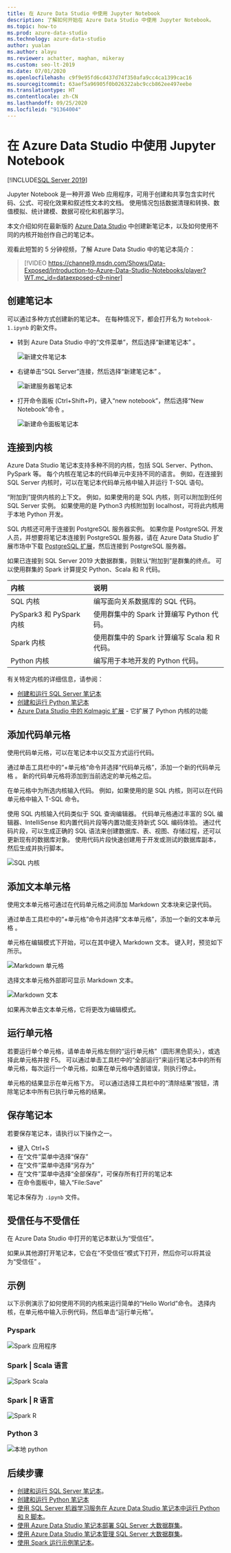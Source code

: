 ```yaml
---
title: 在 Azure Data Studio 中使用 Jupyter Notebook
description: 了解如何开始在 Azure Data Studio 中使用 Jupyter Notebook。
ms.topic: how-to
ms.prod: azure-data-studio
ms.technology: azure-data-studio
author: yualan
ms.author: alayu
ms.reviewer: achatter, maghan, mikeray
ms.custom: seo-lt-2019
ms.date: 07/01/2020
ms.openlocfilehash: c9f9e95fd6cd437d74f350afa9cc4ca1399cac16
ms.sourcegitcommit: 63aef5a96905f0b026322abc9ccb862ee497eebe
ms.translationtype: HT
ms.contentlocale: zh-CN
ms.lasthandoff: 09/25/2020
ms.locfileid: "91364004"
---
```

# <a name="use-jupyter-notebooks-in-azure-data-studio"></a>在 Azure Data Studio 中使用 Jupyter Notebook

[!INCLUDE[SQL Server 2019](../../includes/applies-to-version/sqlserver2019.md)]

Jupyter Notebook 是一种开源 Web 应用程序，可用于创建和共享包含实时代码、公式、可视化效果和叙述性文本的文档。 使用情况包括数据清理和转换、数值模拟、统计建模、数据可视化和机器学习。

本文介绍如何在最新版的 [Azure Data Studio](../download-azure-data-studio.md) 中创建新笔记本，以及如何使用不同的内核开始创作自己的笔记本。

观看此短暂的 5 分钟视频，了解 Azure Data Studio 中的笔记本简介：

> [!VIDEO https://channel9.msdn.com/Shows/Data-Exposed/Introduction-to-Azure-Data-Studio-Notebooks/player?WT.mc_id=dataexposed-c9-niner]

## <a name="create-a-notebook"></a>创建笔记本

可以通过多种方式创建新的笔记本。 在每种情况下，都会打开名为 `Notebook-1.ipynb` 的新文件。

- 转到 Azure Data Studio 中的“文件菜单”，然后选择“新建笔记本” 。

  ![新建文件笔记本](media/notebooks-guidance/file-new-notebook.png)

- 右键单击“SQL Server”连接，然后选择“新建笔记本” 。

  ![新建服务器笔记本](media/notebooks-guidance/server-new-notebook.png)

- 打开命令面板 (Ctrl+Shift+P)，键入“new notebook”，然后选择“New Notebook”命令 。

  ![新建命令面板笔记本](media/notebooks-guidance/command-palette-new-notebook.png)

## <a name="connect-to-a-kernel"></a>连接到内核

Azure Data Studio 笔记本支持多种不同的内核，包括 SQL Server、Python、PySpark 等。 每个内核在笔记本的代码单元中支持不同的语言。 例如，在连接到 SQL Server 内核时，可以在笔记本代码单元格中输入并运行 T-SQL 语句。

“附加到”提供内核的上下文。 例如，如果使用的是 SQL 内核，则可以附加到任何 SQL Server 实例。
如果使用的是 Python3 内核附加到 localhost，可将此内核用于本地 Python 开发。

SQL 内核还可用于连接到 PostgreSQL 服务器实例。 如果你是 PostgreSQL 开发人员，并想要将笔记本连接到 PostgreSQL 服务器，请在 Azure Data Studio 扩展市场中下载 [PostgreSQL 扩展](../extensions/postgres-extension.md)，然后连接到 PostgreSQL 服务器。

如果已连接到 SQL Server 2019 大数据群集，则默认“附加到”是群集的终点。 可以使用群集的 Spark 计算提交 Python、Scala 和 R 代码。

| 内核                      | 说明                                                  |
|:----------------------------|:-------------------------------------------------------------|
| SQL 内核                  | 编写面向关系数据库的 SQL 代码。         |
| PySpark3 和 PySpark 内核 | 使用群集中的 Spark 计算编写 Python 代码。      |
| Spark 内核                | 使用群集中的 Spark 计算编写 Scala 和 R 代码。 |
| Python 内核               | 编写用于本地开发的 Python 代码。                     |

有关特定内核的详细信息，请参阅：

- [创建和运行 SQL Server 笔记本](./notebooks-sql-kernel.md)
- [创建和运行 Python 笔记本](./notebooks-python-kernel.md)
- [Azure Data Studio 中的 Kqlmagic 扩展](./notebooks-kqlmagic.md) - 它扩展了 Python 内核的功能

## <a name="add-a-code-cell"></a>添加代码单元格

使用代码单元格，可以在笔记本中以交互方式运行代码。

通过单击工具栏中的“+单元格”命令并选择“代码单元格”，添加一个新的代码单元格 。 新的代码单元格将添加到当前选定的单元格之后。

在单元格中为所选内核输入代码。 例如，如果使用的是 SQL 内核，则可以在代码单元格中输入 T-SQL 命令。

使用 SQL 内核输入代码类似于 SQL 查询编辑器。 代码单元格通过丰富的 SQL 编辑器、IntelliSense 和内置代码片段等内置功能支持新式 SQL 编码体验。 通过代码片段，可以生成正确的 SQL 语法来创建数据库、表、视图、存储过程，还可以更新现有的数据库对象。 使用代码片段快速创建用于开发或测试的数据库副本，然后生成并执行脚本。

![SQL 内核](media/notebooks-guidance/intellisense-code-cell.png)

## <a name="add-a-text-cell"></a>添加文本单元格

使用文本单元格可通过在代码单元格之间添加 Markdown 文本块来记录代码。

通过单击工具栏中的“+单元格”命令并选择“文本单元格”，添加一个新的文本单元格 。

单元格在编辑模式下开始，可以在其中键入 Markdown 文本。 键入时，预览如下所示。

![Markdown 单元格](media/notebooks-guidance/notebook-markdown-cell.png)

选择文本单元格外部即可显示 Markdown 文本。

![Markdown 文本](media/notebooks-guidance/notebook-markdown-preview.png)

如果再次单击文本单元格，它将更改为编辑模式。

## <a name="run-a-cell"></a>运行单元格

若要运行单个单元格，请单击单元格左侧的“运行单元格”（圆形黑色箭头），或选择此单元格并按 F5。 可以通过单击工具栏中的“全部运行”来运行笔记本中的所有单元格，每次运行一个单元格，如果在单元格中遇到错误，则执行停止。

单元格的结果显示在单元格下方。 可以通过选择工具栏中的“清除结果”按钮，清除笔记本中所有已执行单元格的结果。

## <a name="save-a-notebook"></a>保存笔记本

若要保存笔记本，请执行以下操作之一。

- 键入 Ctrl+S
- 在“文件”菜单中选择“保存” 
- 在“文件”菜单中选择“另存为” 
- 在“文件”菜单中选择“全部保存”，可保存所有打开的笔记本 
- 在命令面板中，输入“File:Save”

笔记本保存为 `.ipynb` 文件。

## <a name="trusted-and-non-trusted"></a>受信任与不受信任

在 Azure Data Studio 中打开的笔记本默认为“受信任”。

如果从其他源打开笔记本，它会在“不受信任”模式下打开，然后你可以将其设为“受信任” 。

## <a name="examples"></a>示例

以下示例演示了如何使用不同的内核来运行简单的“Hello World”命令。 选择内核，在单元格中输入示例代码，然后单击“运行单元格”。

### <a name="pyspark"></a>Pyspark

![Spark 应用程序](media/notebooks-guidance/pyspark.png)

### <a name="spark--scala-language"></a>Spark | Scala 语言

![Spark Scala](media/notebooks-guidance/spark-scala.png)

### <a name="spark--r-language"></a>Spark | R 语言

![Spark R](media/notebooks-guidance/spark-r.png)

### <a name="python-3"></a>Python 3

![本地 python](media/notebooks-guidance/local-python.png)

## <a name="next-steps"></a>后续步骤

- [创建和运行 SQL Server 笔记本](./notebooks-sql-kernel.md)。
- [创建和运行 Python 笔记本](./notebooks-python-kernel.md)
- [使用 SQL Server 机器学习服务在 Azure Data Studio 笔记本中运行 Python 和 R 脚本](../../machine-learning/install/sql-machine-learning-azure-data-studio.md)。
- [使用 Azure Data Studio 笔记本部署 SQL Server 大数据群集](../../big-data-cluster/notebooks-deploy.md)。
- [使用 Azure Data Studio 笔记本管理 SQL Server 大数据群集](../../big-data-cluster/notebooks-manage-bdc.md)。
- [使用 Spark 运行示例笔记本](../../big-data-cluster/notebooks-tutorial-spark.md)。